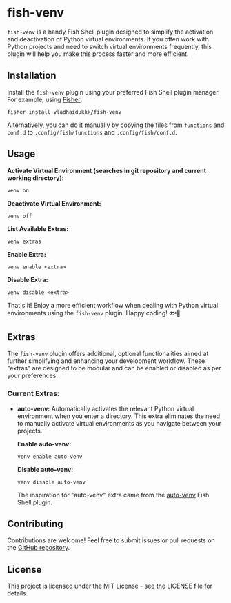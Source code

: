 # fish-venv

`fish-venv` is a handy Fish Shell plugin designed to simplify the activation and deactivation of Python virtual environments. If you often work with Python projects and need to switch virtual environments frequently, this plugin will help you make this process faster and more efficient.

## Installation

Install the `fish-venv` plugin using your preferred Fish Shell plugin manager. For example, using [Fisher](https://github.com/jorgebucaran/fisher):

```shell
fisher install vladhaidukkk/fish-venv
```

Alternatively, you can do it manually by copying the files from `functions` and `conf.d` to `.config/fish/functions` and `.config/fish/conf.d`.

## Usage

**Activate Virtual Environment (searches in git repository and current working directory):**

```shell
venv on
```

**Deactivate Virtual Environment:**

```shell
venv off
```

**List Available Extras:**

```shell
venv extras
```

**Enable Extra:**

```shell
venv enable <extra>
```

**Disable Extra:**

```shell
venv disable <extra>
```

That's it! Enjoy a more efficient workflow when dealing with Python virtual environments using the `fish-venv` plugin. Happy coding! 🐟🐍

## Extras

The `fish-venv` plugin offers additional, optional functionalities aimed at further simplifying and enhancing your development workflow. These "extras" are designed to be modular and can be enabled or disabled as per your preferences.

### Current Extras:

- **auto-venv:** Automatically activates the relevant Python virtual environment when you enter a directory. This extra eliminates the need to manually activate virtual environments as you navigate between your projects.

    **Enable auto-venv:**

    ```shell
    venv enable auto-venv
    ```

    **Disable auto-venv:**

    ```shell
    venv disable auto-venv
    ```

    The inspiration for "auto-venv" extra came from the [auto-venv](https://github.com/nakulj/auto-venv) Fish Shell plugin.

## Contributing

Contributions are welcome! Feel free to submit issues or pull requests on the [GitHub repository](https://github.com/vladhaidukkk/fish-venv).

## License

This project is licensed under the MIT License - see the [LICENSE](LICENSE) file for details.
